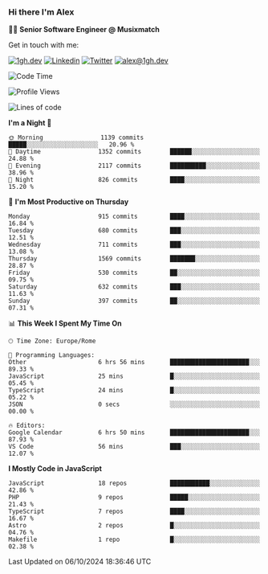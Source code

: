 ### Hi there I'm Alex

👨‍💻 __Senior Software Engineer @ Musixmatch__

Get in touch with me:

[![1gh.dev](https://img.shields.io/static/v1?label=1gh.dev&message=%20&color=red&logo=&style=flat-square&logoColor=white)](https://www.1gh.dev/)
[![Linkedin](https://img.shields.io/static/v1?label=Linkedin&message=%20&color=blue&logo=Linkedin&style=flat-square&logoColor=white)](https://linkedin.com/in/alexghirelli)
[![Twitter](https://img.shields.io/static/v1?label=Twitter&message=%20&color=blue&logo=Twitter&style=flat-square&logoColor=white)](https://twitter.com/alexGhirelli)
[![alex@1gh.dev](https://img.shields.io/static/v1?label=alex@1gh.dev&message=%20&color=red&logo=gmail&style=flat-square&logoColor=white)](mailto:alex@1gh.dev)

<!--START_SECTION:waka-->
![Code Time](http://img.shields.io/badge/Code%20Time-8%2C144%20hrs%204%20mins-blue)

![Profile Views](http://img.shields.io/badge/Profile%20Views-0-blue)

![Lines of code](https://img.shields.io/badge/From%20Hello%20World%20I%27ve%20Written-25.8%20million%20lines%20of%20code-blue)

**I'm a Night 🦉** 

```text
🌞 Morning                1139 commits        █████░░░░░░░░░░░░░░░░░░░░   20.96 % 
🌆 Daytime                1352 commits        ██████░░░░░░░░░░░░░░░░░░░   24.88 % 
🌃 Evening                2117 commits        ██████████░░░░░░░░░░░░░░░   38.96 % 
🌙 Night                  826 commits         ████░░░░░░░░░░░░░░░░░░░░░   15.20 % 
```
📅 **I'm Most Productive on Thursday** 

```text
Monday                   915 commits         ████░░░░░░░░░░░░░░░░░░░░░   16.84 % 
Tuesday                  680 commits         ███░░░░░░░░░░░░░░░░░░░░░░   12.51 % 
Wednesday                711 commits         ███░░░░░░░░░░░░░░░░░░░░░░   13.08 % 
Thursday                 1569 commits        ███████░░░░░░░░░░░░░░░░░░   28.87 % 
Friday                   530 commits         ██░░░░░░░░░░░░░░░░░░░░░░░   09.75 % 
Saturday                 632 commits         ███░░░░░░░░░░░░░░░░░░░░░░   11.63 % 
Sunday                   397 commits         ██░░░░░░░░░░░░░░░░░░░░░░░   07.31 % 
```


📊 **This Week I Spent My Time On** 

```text
🕑︎ Time Zone: Europe/Rome

💬 Programming Languages: 
Other                    6 hrs 56 mins       ██████████████████████░░░   89.33 % 
JavaScript               25 mins             █░░░░░░░░░░░░░░░░░░░░░░░░   05.45 % 
TypeScript               24 mins             █░░░░░░░░░░░░░░░░░░░░░░░░   05.22 % 
JSON                     0 secs              ░░░░░░░░░░░░░░░░░░░░░░░░░   00.00 % 

🔥 Editors: 
Google Calendar          6 hrs 50 mins       ██████████████████████░░░   87.93 % 
VS Code                  56 mins             ███░░░░░░░░░░░░░░░░░░░░░░   12.07 % 
```

**I Mostly Code in JavaScript** 

```text
JavaScript               18 repos            ███████████░░░░░░░░░░░░░░   42.86 % 
PHP                      9 repos             █████░░░░░░░░░░░░░░░░░░░░   21.43 % 
TypeScript               7 repos             ████░░░░░░░░░░░░░░░░░░░░░   16.67 % 
Astro                    2 repos             █░░░░░░░░░░░░░░░░░░░░░░░░   04.76 % 
Makefile                 1 repo              █░░░░░░░░░░░░░░░░░░░░░░░░   02.38 % 
```




 Last Updated on 06/10/2024 18:36:46 UTC
<!--END_SECTION:waka-->
